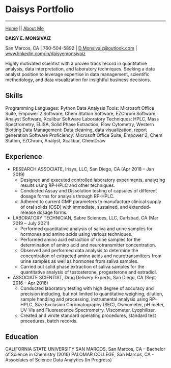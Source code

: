 # Daisys Portfolio
---
[Home](README.md) || [About Me](AboutMe.md) 


**DAISY E. MONSIVAIZ**

 San Marcos, CA | 760-504-5892 | D.Monsivaiz@outlook.com | www.linkedin.com/in/daisyemonsivaiz

Highly motivated scientist with a proven track record in quantitative analysis, data interpretation, and laboratory techniques. Seeking a data analyst position to leverage expertise in data management, scientific methodology, and data visualization for insightful business decisions.

## Skills

Programming Languages: Python
Data Analysis Tools: Microsoft Office Suite, Empower 2 Software, Chem Station Software, EZChrom Software, Analyst Software, Xcalibur Software 
Laboratory Techniques: HPLC, Mass Spectrometry, ELISA, Solid Phase Extraction, Flow Cytometry, Western Blotting
Data Management: Data cleaning, data visualization, report generation
Software Proficiency: Microsoft Office Suite, Empower 2, Chem Station, EZChrom, Analyst, Xcalibur, ChemDraw

## Experience

- RESEARCH ASSOCIATE, Irisys, LLC, San Diego, CA (Apr 2018 – Jan 2019)
  - Designed and executed controlled laboratory experiments, analyzing results using RP-HPLC and other techniques.
  - Conducted Assay and Dissolution testing of capsules of different dosage forms for analysis through RP-HPLC.
  - Adhered to current GMP parameters to manufacture clinical supply of oral solids (OSD) with immediate, sustained,      and extended-release dosage forms.
- LABORATORY TECHNICIAN, Sabre Sciences, LLC, Carlsbad, CA (Mar 2019 – July 2021)
  - Performed quantitative analysis of saliva and urine samples for hormones and amino acids using various techniques.
  - Performed amino acid extraction of urine samples for the determination of amino acid and neurotransmitter     concentration.
  - Observed and performed data analysis to determine the concentration of extracted amino acids and neurotransmitters from urine samples as well as hormones from saliva samples.
  - Carried out solid phase extraction of saliva samples for the quantitative analysis of testosterone, progesterone and estradiol.
- ASSOCIATE SCIENTIST, Drug Delivery Experts, San Diego, CA (Sept 2016 – Apr 2018)
  - Conducted laboratory testing with high degree of accuracy and precision including, but not limited to quantitative weighing, dilution, sample handling and processing, instrumental analysis using RP-HPLC, Size Exclusion Chromatography (SEC), Osmometer, pH meter, UV-Vis and Fluorescence Spectrometry, Viscometer, Lyophilizer.
  - Created and wrote standard operating procedures, standard test procedures, batch records.
    
## Education

CALIFORNIA STATE UNIVERSITY SAN MARCOS, San Marcos, CA – Bachelor of Science in Chemistry (2016)
PALOMAR COLLEGE, San Marcos, CA - Associates of Science Data Analytics (In Progress)
